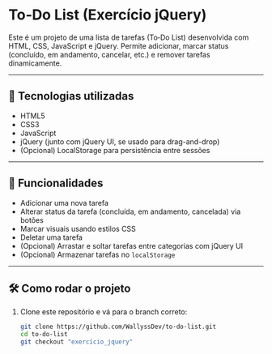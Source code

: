 # To‑Do List (Exercício jQuery)

Este é um projeto de uma lista de tarefas (To‑Do List) desenvolvida com HTML, CSS, JavaScript e jQuery. Permite adicionar, marcar status (concluído, em andamento, cancelar, etc.) e remover tarefas dinamicamente.

---

## 🧪 Tecnologias utilizadas

- HTML5  
- CSS3  
- JavaScript  
- jQuery (junto com jQuery UI, se usado para drag-and-drop)  
- (Opcional) LocalStorage para persistência entre sessões

---

## 🚀 Funcionalidades

- Adicionar uma nova tarefa  
- Alterar status da tarefa (concluída, em andamento, cancelada) via botões  
- Marcar visuais usando estilos CSS  
- Deletar uma tarefa  
- (Opcional) Arrastar e soltar tarefas entre categorias com jQuery UI  
- (Opcional) Armazenar tarefas no `localStorage`

---

## 🛠️ Como rodar o projeto

1. Clone este repositório e vá para o branch correto:

   ```bash
   git clone https://github.com/WallyssDev/to-do-list.git
   cd to-do-list
   git checkout "exercício_jquery"
